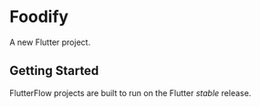 # Foodify

A new Flutter project.

## Getting Started

FlutterFlow projects are built to run on the Flutter _stable_ release.
